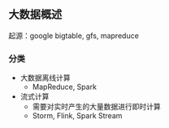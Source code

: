 ## 大数据概述

起源：google bigtable, gfs, mapreduce

### 分类

- 大数据离线计算
  - MapReduce, Spark
- 流式计算
  - 需要对实时产生的大量数据进行即时计算
  - Storm, Flink, Spark Stream